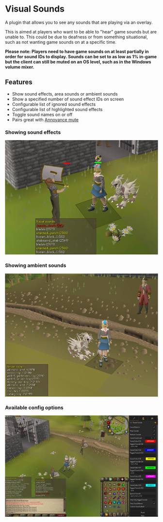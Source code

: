 # Visual Sounds

A plugin that allows you to see any sounds that are playing via an overlay.

This is aimed at players who want to be able to "hear" game sounds but are unable to. This could be due to deafness or from something situational, such as not wanting game sounds on at a specific time.

**Please note: Players need to have game sounds on at least partially in order for sound IDs to display. Sounds can be set to as low as 1% in-game but the client can still be muted on an OS level, such as in the Windows volume mixer.**

## Features

-   Show sound effects, area sounds or ambient sounds
-   Show a specified number of sound effect IDs on screen
-   Configurable list of ignored sound effects
-   Configurable list of highlighted sound effects
-   Toggle sound names on or off
-   Pairs great with [Annoyance mute](https://runelite.net/plugin-hub/show/annoyance-mute)

### Showing sound effects

![In-game screenshot](docs/sound-effects.png)

### Showing ambient sounds

![Ambient sound overlay](docs/ambient-sounds.png)

### Available config options

![Configuration options](docs/config-options.png)
